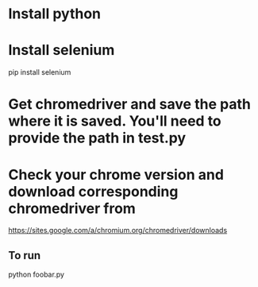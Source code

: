 # Install python

# Install selenium
pip install selenium


# Get chromedriver and save the path where it is saved. You'll need to provide the path in test.py 
# Check your chrome version and download corresponding chromedriver from
https://sites.google.com/a/chromium.org/chromedriver/downloads

## To run

python foobar.py
